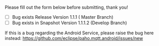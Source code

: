 Please fill out the form below before submitting, thank you!

- [ ] Bug exists Release Version 1.1.1 ( Master Branch)
- [ ] Bug exists in Snapshot Version 1.1.1.2 (Develop Branch)

If this is a bug regarding the Android Service, please raise the bug here instead: https://github.com/eclipse/paho.mqtt.android/issues/new
